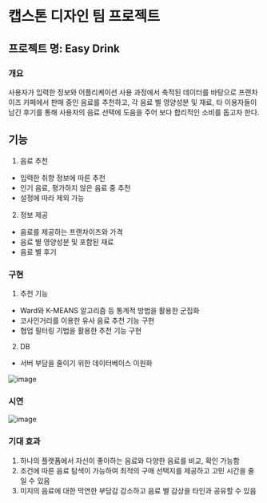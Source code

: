 # 캡스톤 디자인 팀 프로젝트
## 프로젝트 명: Easy Drink


### 개요
사용자가 입력한 정보와 어플리케이션 사용 과정에서 축적된 데이터를 바탕으로 프랜차이즈 카페에서 판매 중인 음료를 추천하고, 각 음료 별 영양성분 및 재료, 타 이용자들이 남긴 후기를 통해 사용자의 음료 선택에 도움을 주어 보다 합리적인 소비를 돕고자 한다.


## 기능

1. 음료 추천
  - 입력한 취향 정보에 따른 추천
  - 인기 음료, 평가하지 않은 음료 중 추천
  - 설정에 따라 제외 가능

2. 정보 제공
  - 음료를 제공하는 프랜차이즈와 가격
  - 음료 별 영양성분 및 포함된 재료
  - 음료 별 후기

### 구현

1. 추천 기능
- Ward와 K-MEANS 알고리즘 등 통계적 방법을 활용한 군집화
- 코사인거리를 이용한 유사 음료 추천 기능 구현
- 협업 필터링 기법을 활용한 추천 기능 구현

2. DB
 - 서버 부담을 줄이기 위한 데이터베이스 이원화

![image](https://user-images.githubusercontent.com/95491950/147234473-1bbaf08a-3189-46d2-96cb-f30847c44b25.png)

### 시연
![image](https://user-images.githubusercontent.com/95491950/147234687-3bf56d41-8086-4b97-a9db-fe313300a1e2.png)

### 기대 효과

1. 하나의 플랫폼에서 자신이 좋아하는 음료와 다양한 음료를 비교, 확인 가능함
2. 조건에 따른 음료 탐색이 가능하여 최적의 구매 선택지를 제공하고 고민 시간을 줄일 수 있음
3. 미지의 음료에 대한 막연한 부담감 감소하고 음료 별 감상을 타인과 공유할 수 있음



